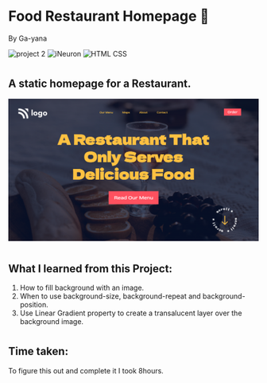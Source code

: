 # Food Restaurant Homepage :pizza: 
By Ga-yana  

![project 2](https://img.shields.io/badge/Project%20-2-red) ![iNeuron](https://img.shields.io/badge/iNeuron-FullStack-blue)
![HTML CSS](https://img.shields.io/badge/HTML-CSS-yellow)  
#

## A static homepage for a Restaurant.  


![Homepage](./Screenshot%202022-08-05%20at%2012.43.40%20PM.png)
# 

## What I learned from this Project:

1. How to fill background with an image.
2. When to use background-size, background-repeat and background-position.
3. Use Linear Gradient property to create a transalucent layer over the background image.
#
## Time taken:
 To figure this out and complete it I took 8hours.
# 

